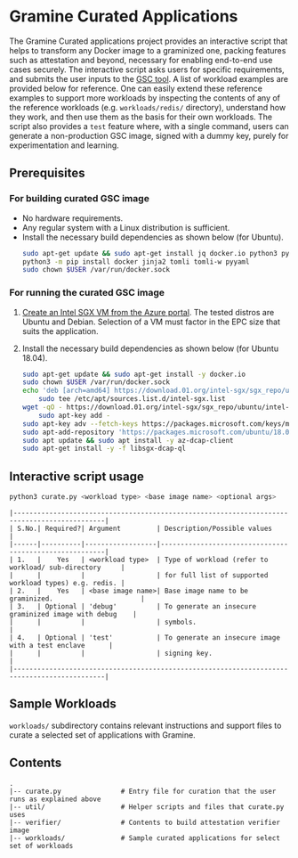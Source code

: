 # Gramine Curated Applications

The Gramine Curated applications project provides an interactive script that helps to transform any
Docker image to a graminized one, packing features such as attestation and beyond, necessary for
enabling end-to-end use cases securely. The interactive script asks users for specific
requirements, and submits the user inputs to the [GSC tool](https://github.com/gramineproject/gsc).
A list of workload examples are provided below for reference. One can easily extend these reference
examples to support more workloads by inspecting the contents of any of the reference workloads
(e.g. `workloads/redis/` directory), understand how they work, and then use them as the basis for
 their own workloads. The script also provides a `test` feature where, with a single command, users
can generate a non-production GSC image, signed with a dummy key, purely for experimentation and
learning.

## Prerequisites

### For building curated GSC image
- No hardware requirements.
- Any regular system with a Linux distribution is sufficient.
- Install the necessary build dependencies as shown below (for Ubuntu).
  ```sh
  sudo apt-get update && sudo apt-get install jq docker.io python3 python3-pip
  python3 -m pip install docker jinja2 tomli tomli-w pyyaml
  sudo chown $USER /var/run/docker.sock
  ```

### For running the curated GSC image
1. [Create an Intel SGX VM from the Azure portal](https://learn.microsoft.com/en-us/azure/confidential-computing/quick-create-portal).
   The tested distros are Ubuntu and Debian. Selection of a VM must factor in the EPC size that
   suits the application.

2. Install the necessary build dependencies as shown below (for Ubuntu 18.04).
   ```sh
   sudo apt-get update && sudo apt-get install -y docker.io
   sudo chown $USER /var/run/docker.sock
   echo 'deb [arch=amd64] https://download.01.org/intel-sgx/sgx_repo/ubuntu bionic main' |
       sudo tee /etc/apt/sources.list.d/intel-sgx.list
   wget -qO - https://download.01.org/intel-sgx/sgx_repo/ubuntu/intel-sgx-deb.key |
       sudo apt-key add -
   sudo apt-key adv --fetch-keys https://packages.microsoft.com/keys/microsoft.asc
   sudo apt-add-repository 'https://packages.microsoft.com/ubuntu/18.04/prod main'
   sudo apt update && sudo apt install -y az-dcap-client
   sudo apt-get install -y -f libsgx-dcap-ql
   ```

## Interactive script usage
```sh
python3 curate.py <workload type> <base image name> <optional args>
```

    |---------------------------------------------------------------------------------------------|
    | S.No.| Required?| Argument         | Description/Possible values                            |
    |------|----------|------------------|--------------------------------------------------------|
    | 1.   |    Yes   | <workload type>  | Type of workload (refer to workload/ sub-directory     |
    |      |          |                  | for full list of supported workload types) e.g. redis. |
    | 2.   |    Yes   | <base image name>| Base image name to be graminized.                      |
    | 3.   | Optional | 'debug'          | To generate an insecure graminized image with debug    |
    |      |          |                  | symbols.                                               |
    | 4.   | Optional | 'test'           | To generate an insecure image with a test enclave      |
    |      |          |                  | signing key.                                           |
    |---------------------------------------------------------------------------------------------|

## Sample Workloads
`workloads/` subdirectory contains relevant instructions and support files to curate a selected
 set of applications with Gramine.

## Contents

    .
    |-- curate.py               # Entry file for curation that the user runs as explained above
    |-- util/                   # Helper scripts and files that curate.py uses
    |-- verifier/               # Contents to build attestation verifier image
    |-- workloads/              # Sample curated applications for select set of workloads
